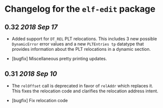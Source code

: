# Changelog for the `elf-edit` package

## 0.32 *2018 Sep 17*

  * Added support for `DT_REL` PLT relocations.  This includes 3 new
    possible `DynamicError` error values and a new `PLTEntries tp`
    datatype that provides information about the PLT relocations in a
    dynamic section.

  * [bugfix] Miscellaneous pretty printing updates.


## 0.31 *2018 Sep 10*

  * The `relOffset` call is deprecated in favor of `relAddr` which
    replaces it.  This fixes the relocation code and clarifies the
    relocation address intent.

  * [bugfix] Fix relocation code

